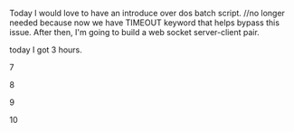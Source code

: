 Today I would love to have an introduce over dos batch script. 
//no longer needed because now we have TIMEOUT keyword that helps bypass this issue.
After then, I'm going to build a web socket server-client pair. 


today I got 3 hours. 

7

8 

9

10

